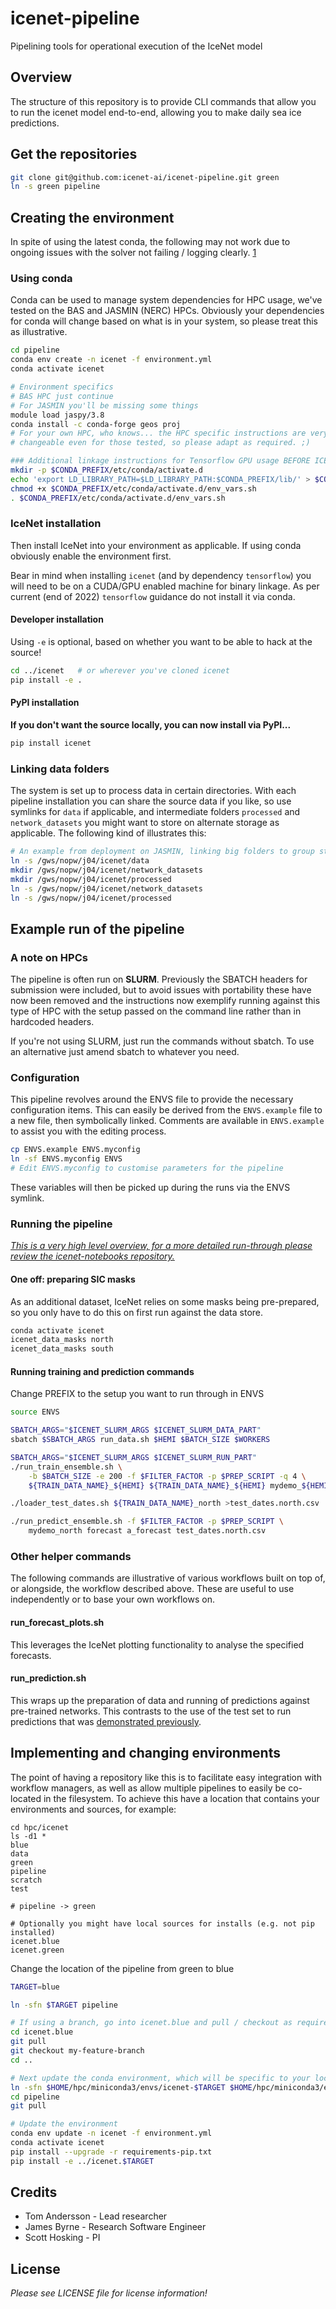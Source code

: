 # icenet-pipeline

Pipelining tools for operational execution of the IceNet model

## Overview

The structure of this repository is to provide CLI commands that allow you to
 run the icenet model end-to-end, allowing you to make daily sea ice 
 predictions.

## Get the repositories 

```bash
git clone git@github.com:icenet-ai/icenet-pipeline.git green
ln -s green pipeline
```

## Creating the environment

In spite of using the latest conda, the following may not work due to ongoing 
issues with the solver not failing / logging clearly. [1]

### Using conda

Conda can be used to manage system dependencies for HPC usage, we've tested on
the BAS and JASMIN (NERC) HPCs. Obviously your dependencies for conda will 
change based on what is in your system, so please treat this as illustrative. 

```bash
cd pipeline
conda env create -n icenet -f environment.yml
conda activate icenet

# Environment specifics
# BAS HPC just continue
# For JASMIN you'll be missing some things
module load jaspy/3.8
conda install -c conda-forge geos proj
# For your own HPC, who knows... the HPC specific instructions are very 
# changeable even for those tested, so please adapt as required. ;) 

### Additional linkage instructions for Tensorflow GPU usage BEFORE ICENET
mkdir -p $CONDA_PREFIX/etc/conda/activate.d
echo 'export LD_LIBRARY_PATH=$LD_LIBRARY_PATH:$CONDA_PREFIX/lib/' > $CONDA_PREFIX/etc/conda/activate.d/env_vars.sh
chmod +x $CONDA_PREFIX/etc/conda/activate.d/env_vars.sh
. $CONDA_PREFIX/etc/conda/activate.d/env_vars.sh
```

### IceNet installation

Then install IceNet into your environment as applicable. If using conda 
obviously enable the environment first. 

Bear in mind when installing `icenet` (and by dependency `tensorflow`) you 
will need to be on a CUDA/GPU enabled machine for binary linkage. As per 
current (end of 2022) `tensorflow` guidance do not install it via conda. 

#### Developer installation

Using `-e` is optional, based on whether you want to be able to hack at the 
source!

```bash
cd ../icenet   # or wherever you've cloned icenet
pip install -e . 
```

#### PyPI installation

__If you don't want the source locally, you can now install via PyPI...__

```bash
pip install icenet
```

### Linking data folders

The system is set up to process data in certain directories. With each pipeline
installation you can share the source data if you like, so use symlinks for
`data` if applicable, and intermediate folders `processed` and 
`network_datasets` you might want to store on alternate storage as applicable.
The following kind of illustrates this:

```bash
# An example from deployment on JASMIN, linking big folders to group storage
ln -s /gws/nopw/j04/icenet/data
mkdir /gws/nopw/j04/icenet/network_datasets
mkdir /gws/nopw/j04/icenet/processed
ln -s /gws/nopw/j04/icenet/network_datasets
ln -s /gws/nopw/j04/icenet/processed
```

## Example run of the pipeline

### A note on HPCs

The pipeline is often run on __SLURM__. Previously the SBATCH headers for 
submission were included, but to avoid issues with portability these have now 
been removed and the instructions now exemplify running against this type of 
HPC with the setup passed on the command line rather than in hardcoded headers.

If you're not using SLURM, just run the commands without sbatch. To use an 
alternative just amend sbatch to whatever you need. 

### Configuration

This pipeline revolves around the ENVS file to provide the necessary 
configuration items. This can easily be derived from the `ENVS.example` file 
to a new file, then symbolically linked. Comments are available in 
`ENVS.example` to assist you with the editing process. 

```bash
cp ENVS.example ENVS.myconfig
ln -sf ENVS.myconfig ENVS
# Edit ENVS.myconfig to customise parameters for the pipeline
```

These variables will then be picked up during the runs via the ENVS symlink.

### Running the pipeline 

_[This is a very high level overview, for a more detailed run-through please 
review the icenet-notebooks repository.][2]_

#### One off: preparing SIC masks

As an additional dataset, IceNet relies on some masks being pre-prepared, so you
only have to do this on first run against the data store. 

```bash
conda activate icenet
icenet_data_masks north
icenet_data_masks south
```

#### Running training and prediction commands 

Change PREFIX to the setup you want to run through in ENVS

```bash
source ENVS

SBATCH_ARGS="$ICENET_SLURM_ARGS $ICENET_SLURM_DATA_PART"
sbatch $SBATCH_ARGS run_data.sh $HEMI $BATCH_SIZE $WORKERS

SBATCH_ARGS="$ICENET_SLURM_ARGS $ICENET_SLURM_RUN_PART"
./run_train_ensemble.sh \
    -b $BATCH_SIZE -e 200 -f $FILTER_FACTOR -p $PREP_SCRIPT -q 4 \
    ${TRAIN_DATA_NAME}_${HEMI} ${TRAIN_DATA_NAME}_${HEMI} mydemo_${HEMI}

./loader_test_dates.sh ${TRAIN_DATA_NAME}_north >test_dates.north.csv

./run_predict_ensemble.sh -f $FILTER_FACTOR -p $PREP_SCRIPT \
    mydemo_north forecast a_forecast test_dates.north.csv
```

### Other helper commands

The following commands are illustrative of various workflows built on top of, 
or alongside, the workflow described above. These are useful to use 
independently or to base your own workflows on.

#### run_forecast_plots.sh

This leverages the IceNet plotting functionality to analyse the specified
forecasts.

#### run_prediction.sh

This wraps up the preparation of data and running of predictions against 
pre-trained networks. This contrasts to the use of the test set to run 
predictions that was [demonstrated previously][3].

## Implementing and changing environments

The point of having a repository like this is to facilitate easy integration 
with workflow managers, as well as allow multiple pipelines to easily be 
co-located in the filesystem. To achieve this have a location that contains 
your environments and sources, for example: 

```
cd hpc/icenet
ls -d1 *
blue
data
green
pipeline
scratch
test

# pipeline -> green

# Optionally you might have local sources for installs (e.g. not pip installed)
icenet.blue    
icenet.green    
```

Change the location of the pipeline from green to blue

```bash
TARGET=blue

ln -sfn $TARGET pipeline

# If using a branch, go into icenet.blue and pull / checkout as required, e.g.
cd icenet.blue
git pull
git checkout my-feature-branch
cd ..

# Next update the conda environment, which will be specific to your local disk
ln -sfn $HOME/hpc/miniconda3/envs/icenet-$TARGET $HOME/hpc/miniconda3/envs/icenet
cd pipeline
git pull

# Update the environment
conda env update -n icenet -f environment.yml
conda activate icenet
pip install --upgrade -r requirements-pip.txt
pip install -e ../icenet.$TARGET
```

## Credits

* Tom Andersson - Lead researcher
* James Byrne - Research Software Engineer
* Scott Hosking - PI

## License

*Please see LICENSE file for license information!*

[1]: https://github.com/conda/conda/issues?q=is%3Aissue+is%3Aopen+solving
[2]: https://github.com/icenet-ai/icenet-notebooks/
[3]: #running-training-and-prediction-commands